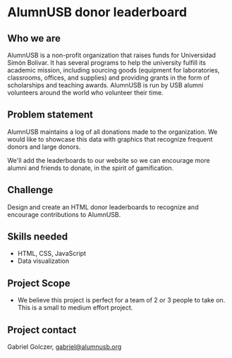 # AlumnUSB donor leaderboard

## Who we are
AlumnUSB is a non-profit organization that raises funds for Universidad Simón Bolivar. It has several programs to help the university fulfill its academic mission, including sourcing goods (equipment for laboratories, classrooms, offices, and supplies) and providing grants in the form of scholarships and teaching awards. AlumnUSB is run by USB alumni volunteers around the world who volunteer their time.

## Problem statement
AlumnUSB maintains a log of all donations made to the organization. We would like to showcase this data with graphics that recognize frequent donors and large donors.

We'll add the leaderboards to our website so we can encourage more alumni and friends to donate, in the spirit of gamification.

## Challenge

Design and create an HTML donor leaderboards to recognize and encourage contributions to AlumnUSB.

## Skills needed
- HTML, CSS, JavaScript
- Data visualization

## Project Scope

* We believe this project is perfect for a team of 2 or 3 people to take on. This is a small to medium effort project.

## Project contact
Gabriel Golczer, gabriel@alumnusb.org
